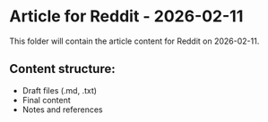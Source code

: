 # Article for Reddit - 2026-02-11

This folder will contain the article content for Reddit on 2026-02-11.

## Content structure:
- Draft files (.md, .txt)
- Final content
- Notes and references
